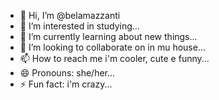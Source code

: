 - 👋 Hi, I’m @belamazzanti
- 👀 I’m interested in studying...
- 🌱 I’m currently learning about new things...
- 💞️ I’m looking to collaborate on in mu house...
- 📫 How to reach me i'm cooler, cute e funny...
- 😄 Pronouns: she/her...
- ⚡ Fun fact: i'm crazy...

<!---
belamazzanti/belamazzanti is a ✨ special ✨ repository because its `README.md` (this file) appears on your GitHub profile.
You can click the Preview link to take a look at your changes.
--->
